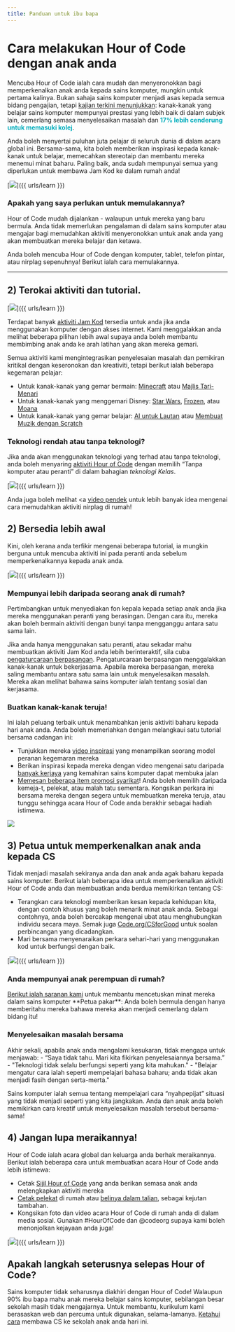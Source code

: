 ```yaml
---
title: Panduan untuk ibu bapa
---
```


# Cara melakukan Hour of Code dengan anak anda
Mencuba Hour of Code ialah cara mudah dan menyeronokkan bagi memperkenalkan anak anda kepada sains komputer, mungkin untuk pertama kalinya. Bukan sahaja sains komputer menjadi asas kepada semua bidang pengajian, tetapi <a href="https://medium.com/@codeorg/cs-helps-students-outperform-in-school-college-and-workplace-66dd64a69536">kajian terkini menunjukkan</a>: kanak-kanak yang belajar sains komputer mempunyai prestasi yang lebih baik di dalam subjek lain, cemerlang semasa menyelesaikan masalah dan <font color="00adbc"><b>17% lebih cenderung untuk memasuki kolej</b></font>.

Anda boleh menyertai puluhan juta pelajar di seluruh dunia di dalam acara global ini. Bersama-sama, kita boleh memberikan inspirasi kepada kanak-kanak untuk belajar, memecahkan stereotaip dan membantu mereka menemui minat baharu. Paling baik, anda sudah mempunyai semua yang diperlukan untuk membawa Jam Kod ke dalam rumah anda!

[<img src="/images/fit-600/Marketing/mother-helping-her-daughter-use-a-laptop-4260325.jpg" />]({{ urls/learn }})

<h3>Apakah yang saya perlukan untuk memulakannya?</h3>
Hour of Code mudah dijalankan - walaupun untuk mereka yang baru bermula. Anda tidak memerlukan pengalaman di dalam sains komputer atau mengajar bagi memudahkan aktiviti menyeronokkan untuk anak anda yang akan membuatkan mereka belajar dan ketawa.

Anda boleh mencuba Hour of Code dengan komputer, tablet, telefon pintar, atau nirplag sepenuhnya! Berikut ialah cara memulakannya.

***

## 2) Terokai aktiviti dan tutorial.

[<img src="/images/fit-600/tutorials.png" />]({{ urls/learn }})

Terdapat banyak <a href="https://hourofcode.com/us/learn">aktiviti Jam Kod</a> tersedia untuk anda jika anda menggunakan komputer dengan akses internet. Kami menggalakkan anda melihat beberapa pilihan lebih awal supaya anda boleh membantu membimbing anak anda ke arah latihan yang akan mereka gemari.

Semua aktiviti kami mengintegrasikan penyelesaian masalah dan pemikiran kritikal dengan keseronokan dan kreativiti, tetapi berikut ialah beberapa kegemaran pelajar:

- Untuk kanak-kanak yang gemar bermain: <a href="https://code.org/minecraft">Minecraft</a> atau <a href="https://code.org/dance">Majlis Tari-Menari</a>
- Untuk kanak-kanak yang menggemari Disney: <a href="https://code.org/starwars">Star Wars</a>, <a href="https://studio.code.org/s/frozen/stage/1/puzzle/1">Frozen</a>, atau <a href="https://partners.disney.com/hour-of-code?cds&cmp=vanity%7Cnatural%7Cus%7Cmoanahoc%7C">Moana</a>
- Untuk kanak-kanak yang gemar belajar: <a href="https://code.org/oceans">AI untuk Lautan</a> atau <a href="https://scratch.mit.edu/projects/editor/?tutorial=music&utm_source=codeorg">Membuat Muzik dengan Scratch</a>

<h3>Teknologi rendah atau tanpa teknologi?</h3>
Jika anda akan menggunakan teknologi yang terhad atau tanpa teknologi, anda boleh menyaring <a href="https://hourofcode.com/us/learn">aktiviti Hour of Code</a> dengan memilih “Tanpa komputer atau peranti” di dalam bahagian <em>teknologi Kelas</em>.

[<img src="/images/fit-500/Marketing/filtering-activities-hoc.jpg" />]({{ urls/learn }})

Anda juga boleh melihat <a <a href="https://www.youtube.com/playlist?list=PLzdnOPI1iJNcpfa4LtbaIl35gqir_5XUu">video pendek</a> untuk lebih banyak idea mengenai cara memudahkan aktiviti nirplag di rumah!

## 2) Bersedia lebih awal
Kini, oleh kerana anda terfikir mengenai beberapa tutorial, ia mungkin berguna untuk mencuba aktiviti ini pada peranti anda sebelum memperkenalkannya kepada anak anda.

[<img src="/images/fit-600/Marketing/father-and-children-looking-at-a-laptop-4260749.jpg" />]({{ urls/learn }})

<h3>Mempunyai lebih daripada seorang anak di rumah?</h3>
Pertimbangkan untuk menyediakan fon kepala kepada setiap anak anda jika mereka menggunakan peranti yang berasingan. Dengan cara itu, mereka akan boleh bermain aktiviti dengan bunyi tanpa mengganggu antara satu sama lain.

Jika anda hanya menggunakan satu peranti, atau sekadar mahu membuatkan aktiviti Jam Kod anda lebih berinteraktif, sila cuba <a href="https://www.youtube.com/watch?v=vgkahOzFH2Q">pengaturcaraan berpasangan</a>. Pengaturcaraan berpasangan menggalakkan kanak-kanak untuk bekerjasama. Apabila mereka berpasangan, mereka saling membantu antara satu sama lain untuk menyelesaikan masalah. Mereka akan melihat bahawa sains komputer ialah tentang sosial dan kerjasama.

<h3>Buatkan kanak-kanak teruja! </h3>
Ini ialah peluang terbaik untuk menambahkan jenis aktiviti baharu kepada hari anak anda. Anda boleh memeriahkan dengan melangkaui satu tutorial bersama cadangan ini:

- Tunjukkan mereka <a href="https://www.youtube.com/playlist?list=PLzdnOPI1iJNcadqJAZnbDYShie4gLZQQJ">video inspirasi</a> yang menampilkan seorang model peranan kegemaran mereka
- Berikan inspirasi kepada mereka dengan video mengenai satu daripada <a href="https://www.youtube.com/playlist?list=PLzdnOPI1iJNfpD8i4Sx7U0y2MccnrNZuP">banyak kerjaya</a> yang kemahiran sains komputer dapat membuka jalan
- <a href="https://store.code.org/">Memesan beberapa item promosi syarikat</a>! Anda boleh memilih daripada kemeja-t, pelekat, atau malah tatu sementara. Kongsikan perkara ini bersama mereka dengan segera untuk membuatkan mereka teruja, atau tunggu sehingga acara Hour of Code anda berakhir sebagai hadiah istimewa.

<a href="https://store.code.org/" target="_blank"><img src="/images/fit-500/Marketing/hourofcodestore.jpg"></a>

## 3) Petua untuk memperkenalkan anak anda kepada CS

Tidak menjadi masalah sekiranya anda dan anak anda agak baharu kepada sains komputer. Berikut ialah beberapa idea untuk memperkenalkan aktiviti Hour of Code anda dan membuatkan anda berdua memikirkan tentang CS:

- Terangkan cara teknologi memberikan kesan kepada kehidupan kita, dengan contoh khusus yang boleh menarik minat anak anda. Sebagai contohnya, anda boleh bercakap mengenai ubat atau menghubungkan individu secara maya. Semak juga <a href="https://code.org/csforgood">Code.org/CSforGood</a> untuk soalan perbincangan yang dicadangkan.
- Mari bersama menyenaraikan perkara sehari-hari yang menggunakan kod untuk berfungsi dengan baik.

[<img src="/images/fit-600/Marketing/girl-sitting-on-sofa-while-using-tablet-computer-4144035.jpg" />]({{ urls/learn }})

<h3>Anda mempunyai anak perempuan di rumah?</h3>
<a href="https://code.org/girls">Berikut ialah saranan kami</a> untuk membantu mencetuskan minat mereka dalam sains komputer **Petua pakar**: Anda boleh bermula dengan hanya memberitahu mereka bahawa mereka akan menjadi cemerlang dalam bidang itu!

<h3>Menyelesaikan masalah bersama</h3>
Akhir sekali, apabila anak anda mengalami kesukaran, tidak mengapa untuk menjawab:
- “Saya tidak tahu. Mari kita fikirkan penyelesaiannya bersama.”
- "Teknologi tidak selalu berfungsi seperti yang kita mahukan."
- "Belajar mengatur cara ialah seperti mempelajari bahasa baharu; anda tidak akan menjadi fasih dengan serta-merta."

Sains komputer ialah semua tentang mempelajari cara “nyahpepijat” situasi yang tidak menjadi seperti yang kita jangkakan. Anda dan anak anda boleh memikirkan cara kreatif untuk menyelesaikan masalah tersebut bersama-sama!


## 4) Jangan lupa meraikannya!

Hour of Code ialah acara global dan keluarga anda berhak meraikannya. Berikut ialah beberapa cara untuk membuatkan acara Hour of Code anda lebih istimewa:

- Cetak <a href="https://staging.code.org/certificates">Sijil Hour of Code</a> yang anda berikan semasa anak anda melengkapkan aktiviti mereka
- <a href="https://staging.hourofcode.com/us/promote/resources#stickers">Cetak pelekat</a> di rumah atau <a href="https://store.code.org/">belinya dalam talian</a>, sebagai kejutan tambahan.
- Kongsikan foto dan video acara Hour of Code di rumah anda di dalam media sosial. Gunakan #HourOfCode dan @codeorg supaya kami boleh menonjolkan kejayaan anda juga!

[<img src="/images/fit-600/Marketing/g8TUlHzF.jpeg" />]({{ urls/learn }})

<h2>Apakah langkah seterusnya selepas Hour of Code?</h2>

Sains komputer tidak seharusnya diakhiri dengan Hour of Code! Walaupun 90% ibu bapa mahu anak mereka belajar sains komputer, sebilangan besar sekolah masih tidak mengajarnya. Untuk membantu, kurikulum kami berasaskan web dan percuma untuk digunakan, selama-lamanya. <a href="https://code.org/yourschool">Ketahui cara</a> membawa CS ke sekolah anak anda hari ini.